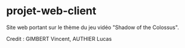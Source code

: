 # projet-web-client
Site web portant sur le thème du jeu vidéo "Shadow of the Colossus".

Credit : GIMBERT Vincent, AUTHIER Lucas
